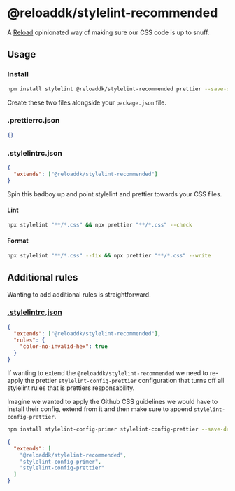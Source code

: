 # @reloaddk/stylelint-recommended

A [Reload](https://reload.dk/) opinionated way of making sure our CSS code is up to snuff.

## Usage

### Install

```sh
npm install stylelint @reloaddk/stylelint-recommended prettier --save-dev
```

Create these two files alongside your `package.json` file.

### .prettierrc.json

```json
{}
```

### .stylelintrc.json

```json
{
  "extends": ["@reloaddk/stylelint-recommended"]
}
```

Spin this badboy up and point stylelint and prettier towards your CSS files.

#### Lint

```sh
npx stylelint "**/*.css" && npx prettier "**/*.css" --check
```

#### Format

```sh
npx stylelint "**/*.css" --fix && npx prettier "**/*.css" --write
```

## Additional rules

Wanting to add additional rules is straightforward.

### [.stylelintrc.json](https://stylelint.io/user-guide/configure#rules)

```json
{
  "extends": ["@reloaddk/stylelint-recommended"],
  "rules": {
    "color-no-invalid-hex": true
  }
}
```

If wanting to extend the `@reloaddk/stylelint-recommended` we need to re-apply
the prettier `stylelint-config-prettier` configuration that turns off all
stylelint rules that is prettiers responsability.

Imagine we wanted to apply the Github CSS guidelines we would have to install
their config, extend from it and then make sure to append `stylelint-config-prettier`.

```sh
npm install stylelint-config-primer stylelint-config-prettier --save-dev
```

```json
{
  "extends": [
    "@reloaddk/stylelint-recommended",
    "stylelint-config-primer",
    "stylelint-config-prettier"
  ]
}
```

